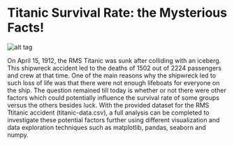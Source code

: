 # Titanic Survival Rate: the Mysterious Facts!
![alt tag](https://i.ytimg.com/vi/rs9w5bgtJC8/maxresdefault.jpg)

On April 15, 1912, the RMS Titanic was sunk after colliding with an iceberg. This shipwreck accident led to the deaths of 1502 out of 2224 passengers and crew at that time. One of the main reasons why the shipwreck led to such loss of life was that there were not enough lifeboats for everyone on the ship. The question remained till today is whether or not there were other factors which could potentially influence the survival rate of some groups versus the others besides luck. With the provided dataset for the RMS Ttitanic accident (titanic-data.csv), a full analysis can be completed to investigate these potential factors further using different visualization and data exploration techniques such as matplotlib, pandas, seaborn and numpy.
